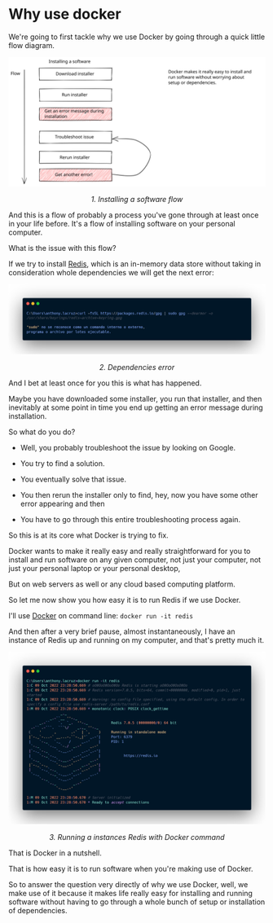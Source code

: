 # Why use docker

We're going to first tackle why we use Docker by going through a quick little flow diagram.

![installing program flow](./installing-program-flow.svg)
*<p align="center">1. Installing a software flow</p>*

And this is a flow of probably a process you've gone through at least once in your life before. It's a flow of installing software on your personal computer.

What is the issue with this flow? 

If we try to install [Redis](https://redis.io/docs/getting-started/installation/install-redis-on-windows/#:~:text=guide%20assumes%20Ubuntu.-,Install%20Redis,-Once%20you%27re%20running), which is an in-memory data store without taking in consideration whole dependencies we will get the next error:

![command error](./command-error.png)
*<p align="center">2. Dependencies error</p>*


And I bet at least once for you this is what has happened.

Maybe you have downloaded some installer, you run that installer, and then inevitably at some point in time you end up getting an error message during installation.

So what do you do?

- Well, you probably troubleshoot the issue by looking on Google.

- You try to find a solution.

- You eventually solve that issue.

- You then rerun the installer only to find, hey, now you have some other error appearing and then

- You have to go through this entire troubleshooting process again.

So this is at its core what Docker is trying to fix.

Docker wants to make it really easy and really straightforward for you to install and run software on any given computer, not just your computer, not just your personal laptop or your personal desktop,

But on web servers as well or any cloud based computing platform.

So let me now show you how easy it is to run Redis if we use Docker.

I'll use [Docker](https://docs.docker.com/engine/install/#:~:text=Docker%20Desktop%20for%20Windows) on command line: `docker run -it redis`

And then after a very brief pause, almost instantaneously, I have an instance of Redis up and running on my computer, and that's pretty much it.

![docker command](./command-docker.png)
*<p align="center">3. Running a instances Redis with Docker command</p>*

That is Docker in a nutshell.

That is how easy it is to run software when you're making use of Docker.

So to answer the question very directly of why we use Docker, well, we make use of it because it makes life really easy for installing and running software without having to go through a whole bunch of setup or installation of dependencies.